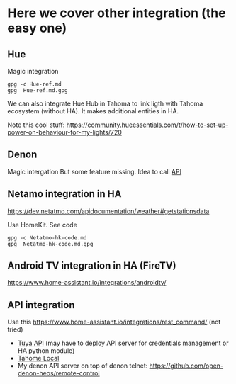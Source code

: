 # Here we cover other integration (the easy one)

## Hue

Magic integration 

````
gpg -c Hue-ref.md
gpg  Hue-ref.md.gpg
````

<!-- use wsl from vs code, it requires ubuntu wsl started, or git bash -->

We can also integrate Hue Hub in Tahoma to link ligth with Tahoma ecosystem (without HA).
It makes additional entities in HA.

Note this cool stuff: https://community.hueessentials.com/t/how-to-set-up-power-on-behaviour-for-my-lights/720
<!-- does not seem to fully work, manage microcoupure also -->

## Denon

Magic intergation But some feature missing. Idea to call [API](#api-integration) 


## Netamo integration in HA

https://dev.netatmo.com/apidocumentation/weather#getstationsdata


Use HomeKit.
See code 

````
gpg -c Netatmo-hk-code.md
gpg  Netatmo-hk-code.md.gpg
````

## Android TV integration in HA (FireTV)

https://www.home-assistant.io/integrations/androidtv/

## API integration

Use this https://www.home-assistant.io/integrations/rest_command/ (not tried)

- [Tuya API](../Tuya-IR-controller/tuya-api.md) (may have to deploy API server for credentials management or HA python module)
- [Tahome Local](../Tahoma/tahoma-integration.md#tahoma-local-integration) 
- My denon API server on top of denon telnet: https://github.com/open-denon-heos/remote-control
